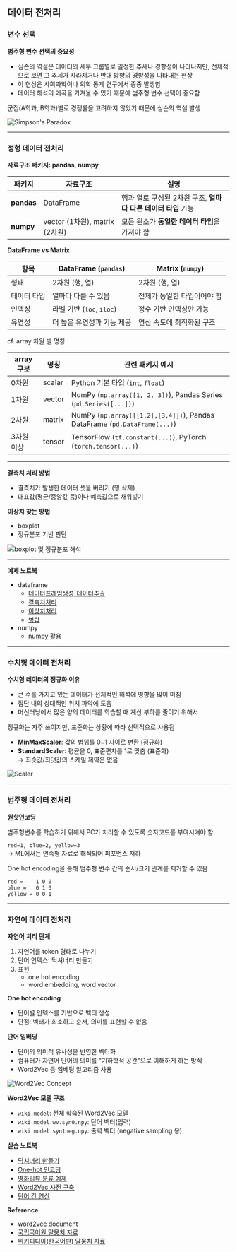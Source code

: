 ## 데이터 전처리

### 변수 선택

**범주형 변수 선택의 중요성**
- 심슨의 역설은 데이터의 세부 그룹별로 일정한 추세나 경향성이 나타나지만, 전체적으로 보면 그 추세가 사라지거나 반대 방향의 경향성을 나타내는 현상
- 이 현상은 사회과학이나 의학 통계 연구에서 종종 발생함
- 데이터 해석의 왜곡을 가져올 수 있기 때문에 범주형 변수 선택이 중요함

군집(A학과, B학과)별로 경쟁률을 고려하지 않았기 때문에 심슨의 역설 발생

![Simpson's Paradox](etc/image.png)


---

### 정형 데이터 전처리

**자료구조 패키지: pandas, numpy**

| 패키지  | 자료구조 | 설명 |
|---------|----------|------|
| **pandas** | DataFrame | 행과 열로 구성된 2차원 구조, **열마다 다른 데이터 타입** 가능 |
| **numpy**  | vector (1차원), matrix (2차원) | 모든 원소가 **동일한 데이터 타입**을 가져야 함 |


**DataFrame vs Matrix**

| 항목       | DataFrame (`pandas`)         | Matrix (`numpy`)             |
|------------|-------------------------------|-------------------------------|
| 형태       | 2차원 (행, 열)               | 2차원 (행, 열)               |
| 데이터 타입 | 열마다 다를 수 있음            | 전체가 동일한 타입이어야 함   |
| 인덱싱     | 라벨 기반 (`loc`, `iloc`)     | 정수 기반 인덱싱만 가능       |
| 유연성     | 더 높은 유연성과 기능 제공     | 연산 속도에 최적화된 구조     |


cf. array 차원 별 명칭

| array 구분 | 명칭     | 관련 패키지 예시 |
|------------|----------|------------------|
| 0차원      | scalar   | Python 기본 타입 (`int`, `float`) |
| 1차원      | vector   | NumPy (`np.array([1, 2, 3])`), Pandas Series (`pd.Series([...])`) |
| 2차원      | matrix   | NumPy (`np.array([[1,2],[3,4]])`), Pandas DataFrame (`pd.DataFrame(...)`) |
| 3차원 이상 | tensor   | TensorFlow (`tf.constant(...)`), PyTorch (`torch.tensor(...)`) |


---

**결측치 처리 방법**
- 결측치가 발생한 데이터 셋을 버리기 (행 삭제)
- 대표값(평균/중앙값 등)이나 예측값으로 채워넣기

**이상치 찾는 방법**
- boxplot
- 정규분포 기반 판단

![boxplot 및 정규분포 해석](etc/3_boxplot.png)

---

**예제 노트북**
- dataframe
  - [데이터프레임생성_데이터추출](ex01_pandas_데이터프레임생성_데이터추출.ipynb)
  - [결측치처리](ex02_pandas_결측치처리.ipynb)
  - [이상치처리](ex03_pandas_이상치처리예.ipynb)
  - [병합](ex04_pandas_병합.ipynb)
- numpy
  - [numpy 활용](ex05_Numpy.ipynb)

---

### 수치형 데이터 전처리

**수치형 데이터의 정규화 이유**
- 큰 수를 가지고 있는 데이터가 전체적인 해석에 영향을 많이 미침
- 집단 내의 상대적인 위치 파악에 도움
- 머신러닝에서 많은 양의 데이터를 학습할 때 계산 부하를 줄이기 위해서

정규화는 자주 쓰이지만, 표준화는 상황에 따라 선택적으로 사용됨

- **MinMaxScaler**: 값의 범위를 0~1 사이로 변환 (정규화)
- **StandardScaler**: 평균을 0, 표준편차를 1로 맞춤 (표준화)  
  → 최솟값/최댓값의 스케일 제약은 없음

![Scaler](etc/scaler.png)

---

### 범주형 데이터 전처리

**원핫인코딩**

범주형변수를 학습하기 위해서 PC가 처리할 수 있도록 숫자코드를 부여시켜야 함

`red=1, blue=2, yellow=3`  
→ ML에서는 연속형 자료로 해석되어 퍼포먼스 저하

One hot encoding을 통해 범주형 변수 간의 순서/크기 관계를 제거할 수 있음

```
red =    1 0 0
blue =   0 1 0
yellow = 0 0 1
```

---

### 자연어 데이터 전처리

**자연어 처리 단계**

1. 자연어를 token 형태로 나누기
2. 단어 인덱스: 딕셔너리 만들기
3. 표현
   - one hot encoding
   - word embedding, word vector

**One hot encoding**
- 단어별 인덱스를 기반으로 벡터 생성
- 단점: 벡터가 희소하고 순서, 의미를 표현할 수 없음

**단어 임베딩**
- 단어의 의미적 유사성을 반영한 벡터화
- 컴퓨터가 자연어 단어의 의미를 "기하학적 공간"으로 이해하게 하는 방식
- Word2Vec 등 임베딩 알고리즘 사용

![Word2Vec Concept](etc/word2vec.png)

**Word2Vec 모델 구조**
- `wiki.model`: 전체 학습된 Word2Vec 모델
- `wiki.model.wv.syn0.npy`: 단어 벡터(입력)
- `wiki.model.syn1neg.npy`: 출력 벡터 (negative sampling 용)

**실습 노트북**
- [딕셔너리 만들기](nlp/nlp_ex01_dic.ipynb)
- [One-hot 인코딩](nlp/nlp_ex03_one_hot.ipynb)
- [영화리뷰 분류 예제](nlp/nlp_ex04_one_hot_영화리뷰_분류.ipynb)
- [Word2Vec 사전 구축](nlp/nlp_ex05_wiki-mkdic.ipynb)
- [단어 간 연산](nlp/nlp_ex06_word_calculate.ipynb)

**Reference**
- [word2vec document](https://www.tensorflow.org/tutorials/representation/word2vec)
- [국립국어원 말뭉치 자료](https://corpus.korean.go.kr/request/reausetMain.do?lang=ko)
- [위키피디아(한국어판) 말뭉치 자료](https://dumps.wikimedia.org/kowiki/latest/)







